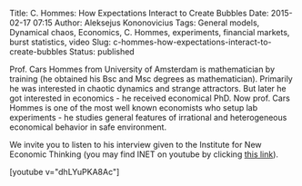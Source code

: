 Title: C. Hommes: How Expectations Interact to Create Bubbles
Date: 2015-02-17 07:15
Author: Aleksejus Kononovicius
Tags: General models, Dynamical chaos, Economics, C. Hommes, experiments, financial markets, burst statistics, video
Slug: c-hommes-how-expectations-interact-to-create-bubbles
Status: published

Prof. Cars
Hommes from University of Amsterdam is mathematician by training (he
obtained his Bsc and Msc degrees as mathematician). Primarily he was
interested in chaotic dynamics and strange attractors. But later he got
interested in economics - he received economical PhD. Now prof. Cars
Hommes is one of the most well known economists who setup lab
experiments - he studies general features of irrational and
heterogeneous economical behavior in safe environment.

We invite you to listen to his interview given to the Institute for New
Economic Thinking (you may find INET on youtube by clicking [this
link](https://www.youtube.com/channel/UCp5hG8rt1z2MJ9aNVxY2Xdg)).

[youtube v="dhLYuPKA8Ac"]
